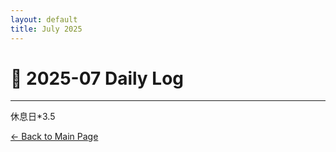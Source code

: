 ```yaml
---
layout: default
title: July 2025
---
```


# 📅 2025-07  Daily Log



---
休息日*3.5


[← Back to Main Page](/index.md)
 

